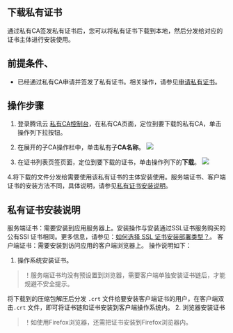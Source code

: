 ## 下载私有证书
通过私有CA签发私有证书后，您可以将私有证书下载到本地，然后分发给对应的证书主体进行安装使用。

## 前提条件、
- 已经通过私有CA申请并签发了私有证书。相关操作，请参见[申请私有证书]()。


## 操作步骤
1. 登录腾讯云 [私有CA控制台](https://console.cloud.tencent.com/private-ca)，在私有CA页面，定位到要下载的私有CA，单击操作列下拉按钮。
2. 在展开的子CA操作栏中，单击私有子**CA名称**。
   ![](https://qcloudimg.tencent-cloud.cn/raw/b95279d4d098ae86964ca628ff10f954.png)

3. 在证书列表页签页面，定位到要下载的证书，单击操作列下的**下载**。
   ![](https://qcloudimg.tencent-cloud.cn/raw/2dc81dafb6fb8d61f74eb5e9643a07ad.png)

4.将下载的文件分发给需要使用该私有证书的主体安装使用。服务端证书、客户端证书的安装方法不同，具体说明，请参见[私有证书安装说明]()。


## 私有证书安装说明
服务端证书：需要安装到应用服务器上。安装操作与安装通过SSL证书服务购买的公有SSl 证书相同。更多信息，请参见：[如何选择 SSL 证书安装部署类型？](https://cloud.tencent.com/document/product/400/4143)。
客户端证书：需要安装到访问应用的客户端浏览器上。
操作说明如下：
1. 操作系统安装证书。
>！服务端证书均没有预设置到浏览器，需要客户端单独安装证书链后，才能规避不安全提示。

将下载到的压缩包解压后分发 `.crt` 文件给要安装客户端证书的用户，在客户端双击`.crt` 文件，即可将证书链和证书安装到客户端操作系统内。
2. 浏览器安装证书
>！如使用Firefox浏览器，还需把证书安装到Firefox浏览器内。